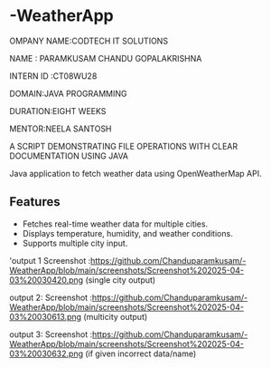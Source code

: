 # -WeatherApp
OMPANY NAME:CODTECH IT SOLUTIONS

NAME : PARAMKUSAM CHANDU GOPALAKRISHNA

INTERN ID :CT08WU28

DOMAIN:JAVA PROGRAMMING

DURATION:EIGHT WEEKS

MENTOR:NEELA SANTOSH

A SCRIPT DEMONSTRATING FILE OPERATIONS WITH CLEAR DOCUMENTATION USING JAVA

Java application to fetch weather data using OpenWeatherMap API.

## Features
- Fetches real-time weather data for multiple cities.
- Displays temperature, humidity, and weather conditions.
- Supports multiple city input.

  
'output 1
             Screenshot  :https://github.com/Chanduparamkusam/-WeatherApp/blob/main/screenshots/Screenshot%202025-04-03%20030420.png (single city output)
        
 output 2:       Screenshot  :https://github.com/Chanduparamkusam/-WeatherApp/blob/main/screenshots/Screenshot%202025-04-03%20030613.png (multicity output)

output 3:          Screenshot  :https://github.com/Chanduparamkusam/-WeatherApp/blob/main/screenshots/Screenshot%202025-04-03%20030632.png (if given incorrect data/name)
  
